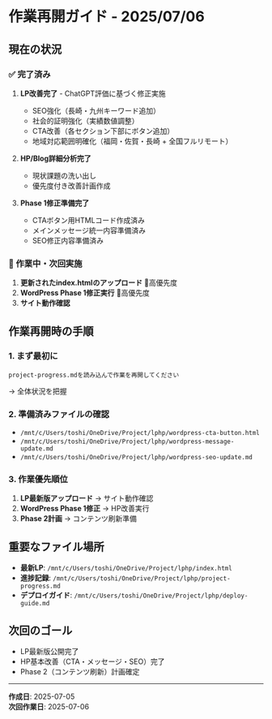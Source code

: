 # 作業再開ガイド - 2025/07/06

## 現在の状況

### ✅ 完了済み
1. **LP改善完了** - ChatGPT評価に基づく修正実施
   - SEO強化（長崎・九州キーワード追加）
   - 社会的証明強化（実績数値調整）
   - CTA改善（各セクション下部にボタン追加）
   - 地域対応範囲明確化（福岡・佐賀・長崎 + 全国フルリモート）

2. **HP/Blog詳細分析完了**
   - 現状課題の洗い出し
   - 優先度付き改善計画作成

3. **Phase 1修正準備完了**
   - CTAボタン用HTMLコード作成済み
   - メインメッセージ統一内容準備済み  
   - SEO修正内容準備済み

### 🔄 作業中・次回実施
1. **更新されたindex.htmlのアップロード** 🔴高優先度
2. **WordPress Phase 1修正実行** 🔴高優先度
3. **サイト動作確認**

## 作業再開時の手順

### 1. まず最初に
```
project-progress.mdを読み込んで作業を再開してください
```
→ 全体状況を把握

### 2. 準備済みファイルの確認
- `/mnt/c/Users/toshi/OneDrive/Project/lphp/wordpress-cta-button.html`
- `/mnt/c/Users/toshi/OneDrive/Project/lphp/wordpress-message-update.md`  
- `/mnt/c/Users/toshi/OneDrive/Project/lphp/wordpress-seo-update.md`

### 3. 作業優先順位
1. **LP最新版アップロード** → サイト動作確認
2. **WordPress Phase 1修正** → HP改善実行
3. **Phase 2計画** → コンテンツ刷新準備

## 重要なファイル場所
- **最新LP**: `/mnt/c/Users/toshi/OneDrive/Project/lphp/index.html`
- **進捗記録**: `/mnt/c/Users/toshi/OneDrive/Project/lphp/project-progress.md`
- **デプロイガイド**: `/mnt/c/Users/toshi/OneDrive/Project/lphp/deploy-guide.md`

## 次回のゴール
- LP最新版公開完了
- HP基本改善（CTA・メッセージ・SEO）完了
- Phase 2（コンテンツ刷新）計画確定

---
**作成日**: 2025-07-05  
**次回作業日**: 2025-07-06